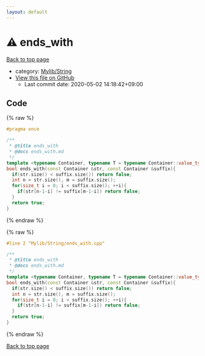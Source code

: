 ```yaml
---
layout: default
---
```


<!-- mathjax config similar to math.stackexchange -->
<script type="text/javascript" async
  src="https://cdnjs.cloudflare.com/ajax/libs/mathjax/2.7.5/MathJax.js?config=TeX-MML-AM_CHTML">
</script>
<script type="text/x-mathjax-config">
  MathJax.Hub.Config({
    TeX: { equationNumbers: { autoNumber: "AMS" }},
    tex2jax: {
      inlineMath: [ ['$','$'] ],
      processEscapes: true
    },
    "HTML-CSS": { matchFontHeight: false },
    displayAlign: "left",
    displayIndent: "2em"
  });
</script>

<script type="text/javascript" src="https://cdnjs.cloudflare.com/ajax/libs/jquery/3.4.1/jquery.min.js"></script>
<script src="https://cdn.jsdelivr.net/npm/jquery-balloon-js@1.1.2/jquery.balloon.min.js" integrity="sha256-ZEYs9VrgAeNuPvs15E39OsyOJaIkXEEt10fzxJ20+2I=" crossorigin="anonymous"></script>
<script type="text/javascript" src="../../../assets/js/copy-button.js"></script>
<link rel="stylesheet" href="../../../assets/css/copy-button.css" />


# :warning: ends_with

<a href="../../../index.html">Back to top page</a>

* category: <a href="../../../index.html#d75653ebf9facf6e669959c8c0d9cbcf">Mylib/String</a>
* <a href="{{ site.github.repository_url }}/blob/master/Mylib/String/ends_with.cpp">View this file on GitHub</a>
    - Last commit date: 2020-05-02 14:18:42+09:00




## Code

<a id="unbundled"></a>
{% raw %}
```cpp
#pragma once

/**
 * @title ends_with
 * @docs ends_with.md
 */
template <typename Container, typename T = typename Container::value_type>
bool ends_with(const Container &str, const Container &suffix){
  if(str.size() < suffix.size()) return false;
  int n = str.size(), m = suffix.size();
  for(size_t i = 0; i < suffix.size(); ++i){
    if(str[n-1-i] != suffix[m-1-i]) return false;
  }
  return true;
}

```
{% endraw %}

<a id="bundled"></a>
{% raw %}
```cpp
#line 2 "Mylib/String/ends_with.cpp"

/**
 * @title ends_with
 * @docs ends_with.md
 */
template <typename Container, typename T = typename Container::value_type>
bool ends_with(const Container &str, const Container &suffix){
  if(str.size() < suffix.size()) return false;
  int n = str.size(), m = suffix.size();
  for(size_t i = 0; i < suffix.size(); ++i){
    if(str[n-1-i] != suffix[m-1-i]) return false;
  }
  return true;
}

```
{% endraw %}

<a href="../../../index.html">Back to top page</a>

